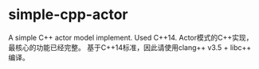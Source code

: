 # simple-cpp-actor
A simple C++ actor model implement. Used C++14.
Actor模式的C++实现，最核心的功能已经完整。
基于C++14标准，因此请使用clang++ v3.5 + libc++ 编译。
